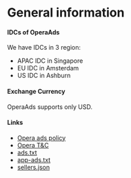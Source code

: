 # General information

#### IDCs of OperaAds

We have IDCs in 3 region:
- APAC IDC in Singapore
- EU IDC in Amsterdam
- US IDC in Ashburn

#### Exchange Currency

OperaAds supports only USD.


#### Links

- [Opera ads policy](https://www.opera.com/contract/advertising-standards-for-opera-inventory)
- [Opera T&C](https://www.opera.com/contract/insertion-order)
- [ads.txt](https://www.opera.com/ads.txt)
- [app-ads.txt](https://www.opera.com/app-ads.txt)
- [sellers.json](https://www.opera.com/sellers.json)

